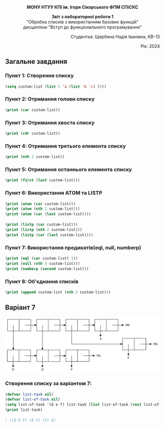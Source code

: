 
<p align="center"><b>МОНУ НТУУ КПІ ім. Ігоря Сікорського ФПМ СПіСКС</b></p>

<p align="center">
<b>Звіт з лабораторної роботи 1</b><br/>
"Обробка списків з використанням базових функцій"<br/>
дисципліни "Вступ до функціонального програмування"
</p>

<p align="right">Студентка: Щербина Надія Іванівна, КВ-13</p>
<p align="right"> Рік: 2024</p>

## Загальне завдання

### Пункт 1: Створення списку
```lisp
(setq custom-list (list 1 'a (list 'b 'c) ()))
```

### Пункт 2: Отримання голови списку
```lisp
(print (car custom-list))
```

### Пункт 3: Отримання хвоста списку
```lisp
(print (cdr custom-list))
```

### Пункт 4: Отримання третього елемента списку
```lisp
(print (nth 2 custom-list))
```

### Пункт 5: Отримання останнього елемента списку
```lisp
(print (first (last custom-list)))
```

### Пункт 6: Використання ATOM та LISTP
```lisp
(print (atom (car custom-list)))
(print (atom (nth 2 custom-list)))
(print (atom (car (last custom-list))))

(print (listp (car custom-list)))
(print (listp (nth 2 custom-list)))
(print (listp (car (last custom-list))))
```

### Пункт 7: Використання предикатів(eql, null, numberp)
```lisp
(print (eql (car custom-list) 1))
(print (null (nth 3 custom-list)))
(print (numberp (second custom-list)))
```

### Пункт 8: Об'єднання списків
```lisp
(print (append custom-list (nth 2 custom-list)))
```

## Варіант 7

<p align="center">
<img src="lab1.png">
</p>

### Створення списку за варіантом 7:
```lisp
(defvar list-task nil)
(defvar list-of-task nil)
(setq list-of-task '(d e f) list-task (list list-of-task (rest list-of-task) (list 'f) 4))
(print list-task)

; ((D E F) (E F) (F) 4) 
```



